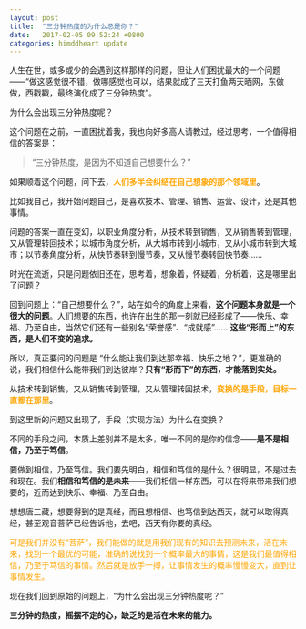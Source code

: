 ```yaml
---
layout: post
title:  "三分钟热度的为什么总是你？"
date:   2017-02-05 09:52:24 +0800
categories: himddheart update
---
```


人生在世，或多或少的会遇到这样那样的问题，但让人们困扰最大的一个问题——“做这感觉很不错，做哪感觉也可以，结果就成了三天打鱼两天晒网，东做做，西戳戳，最终演化成了三分钟热度”。

为什么会出现三分钟热度呢？

这个问题在之前，一直困扰着我，我也向好多高人请教过，经过思考，一个值得相信的答案是：

>“三分钟热度，是因为不知道自己想要什么？”

如果顺着这个问题，问下去，<font color="orange">**人们多半会纠结在自己想象的那个领域里**</font>。

比如我自己，我开始问题自己，是喜欢技术、管理、销售、运营、设计，还是其他事情。

问题的答案一直在变幻，以职业角度分析，从技术转到销售，又从销售转到管理，又从管理转回技术；以城市角度分析，从大城市转到小城市，又从小城市转到大城市；以节奏角度分析，从快节奏转到慢节奏，又从慢节奏转回快节奏……

时光在流逝，只是问题依旧还在，思考着，想象着，怀疑着，分析着，这是哪里出了问题？

回到问题上：“自己想要什么？”，站在如今的角度上来看，**这个问题本身就是一个很大的问题**。人们想要的东西，也许在出生的那一刻就已经形成了——快乐、幸福、乃至自由，当然它们还有一些别名“荣誉感”、“成就感”…… **这些“形而上”的东西，是人们不变的追求。**

所以，真正要问的问题是 “什么能让我们到达那幸福、快乐之地？”，更准确的说，我们相信什么能带我们到达彼岸？**只有“形而下”的东西，才能落到实处。**

从技术转到销售，又从销售转到管理，又从管理转回技术，<font color="orange">**变换的是手段，目标一直都在那里**</font>。

到这里新的问题又出现了，手段（实现方法）为什么在变换？

不同的手段之间，本质上差别并不是太多，唯一不同的是你的信念——**是不是相信，乃至于笃信**。

要做到相信，乃至笃信。我们要先明白，相信和笃信的是什么？很明显，不是过去和现在。我们**相信和笃信的是未来**——我们相信一样东西，可以在将来带来我们想要的，近而达到快乐、幸福、乃至自由。

想想唐三藏，想要得到的是真经，而且想相信、也笃信到达西天，就可以取得真经，甚至观音菩萨已经告诉他，去吧，西天有你要的真经。

<font color="orange" >可是我们并没有“菩萨”，我们能做的就是用我们现有的知识去预测未来，活在未来，找到一个最优的可能，准确的说找到一个概率最大的事情，这是我们最值得相信，乃至于笃信的事情。然后就是放手一搏，让事情发生的概率慢慢变大，直到让事情发生。</font>

现在我们回到原始的问题上，“为什么会出现三分钟热度呢？”

**三分钟的热度，摇摆不定的心，缺乏的是活在未来的能力。**

